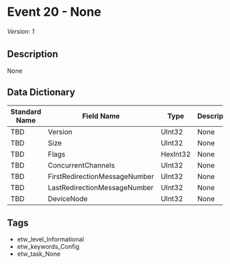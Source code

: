 # Event 20 - None
###### Version: 1

## Description
None

## Data Dictionary
|Standard Name|Field Name|Type|Description|Sample Value|
|---|---|---|---|---|
|TBD|Version|UInt32|None|`None`|
|TBD|Size|UInt32|None|`None`|
|TBD|Flags|HexInt32|None|`None`|
|TBD|ConcurrentChannels|UInt32|None|`None`|
|TBD|FirstRedirectionMessageNumber|UInt32|None|`None`|
|TBD|LastRedirectionMessageNumber|UInt32|None|`None`|
|TBD|DeviceNode|UInt32|None|`None`|

## Tags
* etw_level_Informational
* etw_keywords_Config
* etw_task_None